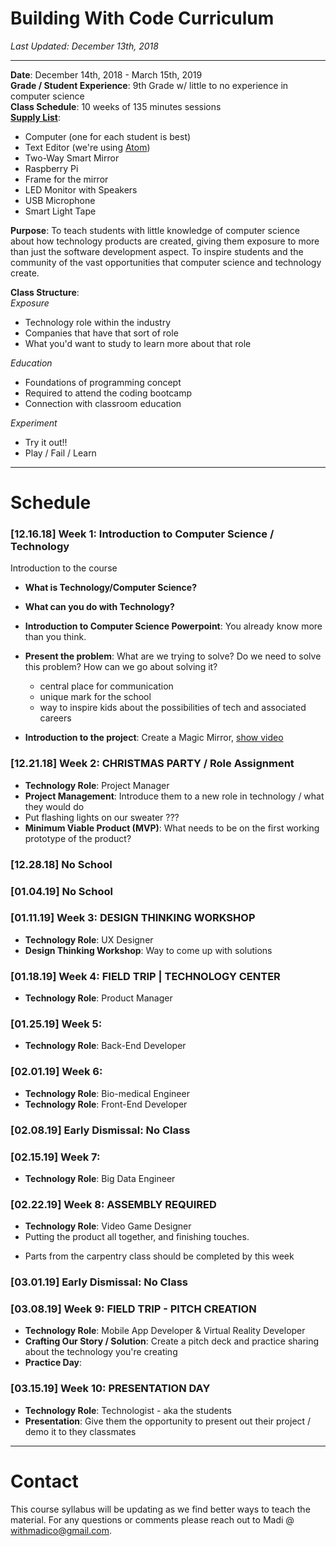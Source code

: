 # Building With Code Curriculum

_Last Updated: December 13th, 2018_

--------

**Date**: December 14th, 2018 - March 15th, 2019  
**Grade / Student Experience**: 9th Grade w/ little to no experience in computer science  
**Class Schedule**: 10 weeks of 135 minutes sessions  
**[Supply List](https://github.com/WithMadiCo/IntroToTechnology/blob/master/curriculum/supplyList.md)**:
- Computer (one for each student is best)
- Text Editor (we're using [Atom](atom.io))
- Two-Way Smart Mirror
- Raspberry Pi
- Frame for the mirror
- LED Monitor with Speakers
- USB Microphone
- Smart Light Tape

**Purpose**: To teach students with little knowledge of computer science about how technology products are created, giving them exposure to more than just the software development aspect. To inspire students and the community of the vast opportunities that computer science and technology create.  

**Class Structure**:  
_Exposure_  
- Technology role within the industry
- Companies that have that sort of role
- What you'd want to study to learn more about that role

_Education_
- Foundations of programming concept
- Required to attend the coding bootcamp
- Connection with classroom education  

_Experiment_
- Try it out!!
- Play / Fail / Learn

------------------

# Schedule

### [12.16.18] Week 1: Introduction to Computer Science / Technology
Introduction to the course
- **What is Technology/Computer Science?**
- **What can you do with Technology?**
- **Introduction to Computer Science Powerpoint**: You already know more than you think.

- **Present the problem**: What are we trying to solve? Do we need to solve this problem? How can we go about solving it?
  - central place for communication
  - unique mark for the school
  - way to inspire kids about the possibilities of tech and associated careers

- **Introduction to the project**: Create a Magic Mirror, [show video](https://www.theverge.com/circuitbreaker/2017/8/17/16158104/smart-mirror-diy-raspberry-pi-commute-weather-time-gadget)

### [12.21.18] Week 2: CHRISTMAS PARTY / Role Assignment
- **Technology Role**: Project Manager
- **Project Management**: Introduce them to a new role in technology / what they would do
- Put flashing lights on our sweater ???
- **Minimum Viable Product (MVP)**: What needs to be on the first working prototype of the product?

### [12.28.18] No School

### [01.04.19] No School

### [01.11.19] Week 3: DESIGN THINKING WORKSHOP
- **Technology Role**: UX Designer
- **Design Thinking Workshop**: Way to come up with solutions

### [01.18.19] Week 4: FIELD TRIP | TECHNOLOGY CENTER
- **Technology Role**: Product Manager

### [01.25.19] Week 5:
- **Technology Role**: Back-End Developer

### [02.01.19] Week 6:
- **Technology Role**: Bio-medical Engineer
- **Technology Role**: Front-End Developer

### [02.08.19] Early Dismissal: No Class

### [02.15.19] Week 7:
- **Technology Role**: Big Data Engineer

### [02.22.19] Week 8: ASSEMBLY REQUIRED
- **Technology Role**: Video Game Designer
- Putting the product all together, and finishing touches.
* Parts from the carpentry class should be completed by this week

### [03.01.19] Early Dismissal: No Class

### [03.08.19] Week 9: FIELD TRIP - PITCH CREATION
- **Technology Role**: Mobile App Developer & Virtual Reality Developer
- **Crafting Our Story / Solution**: Create a pitch deck and practice sharing about the technology you're creating
- **Practice Day**:


### [03.15.19] Week 10: PRESENTATION DAY
- **Technology Role**: Technologist - aka the students
- **Presentation**: Give them the opportunity to present out their project / demo it to they classmates

-------------------

# Contact
This course syllabus will be updating as we find better ways to teach the material. For any questions or comments please reach out to Madi @ [withmadico@gmail.com](mailto:withmadico@gmail.com).
